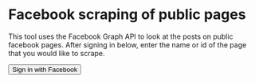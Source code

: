 # Facebook scraping of public pages

<script>
  window.fbAsyncInit = function() {
    FB.init({
      appId            : '948109978690942',
      autoLogAppEvents : true,
      xfbml            : true,
      version          : 'v3.0'
    });
  };

  (function(d, s, id){
     var js, fjs = d.getElementsByTagName(s)[0];
     if (d.getElementById(id)) {return;}
     js = d.createElement(s); js.id = id;
     js.src = "https://connect.facebook.net/en_US/sdk.js";
     fjs.parentNode.insertBefore(js, fjs);
   }(document, 'script', 'facebook-jssdk'));
</script>

<script>
function myFacebookLogin() {
  FB.login(function(){
	document.getElementById('query').style.display = 'block';
}, {scope: ''});
}
</script>

This tool uses the Facebook Graph API to look at the posts on public facebook pages. After signing in below, enter the name or id of the page that you would like to scrape.

<button onclick="myFacebookLogin()">Sign in with Facebook</button>

<script>
function scrapePage() {
	var page = document.getElementById('page').value;
	var args = documnt.getElementById('args').value;
	FB.api(page + '/posts?' + args, function(response) {
		console.log(response);
		var text = "";
		if ('error' in response) {
			text = '<h3>Error occurred<h3>' + response['message'];
		} else {
			text = '<h3>Data</h3>' + JSON.stringify(response['data']);
		}
		document.getElementById('response').innerHTML = text;
	})
}
</script>

<div id='query' style='display: none'>
	Public Page to scrape: <input type='text' id='page' value='mcdonaldsau'><br>
	Query Arguments: <input type='text' id='args'><br>
	<button onclick='scrapePage()'>Scrape</button>
	<div id='response'></div>
</div>


